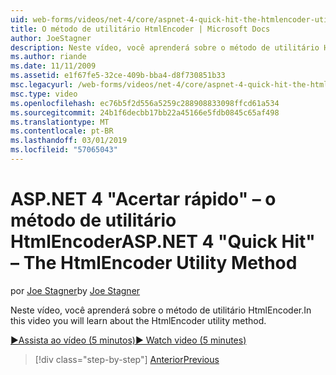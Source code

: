 ```yaml
---
uid: web-forms/videos/net-4/core/aspnet-4-quick-hit-the-htmlencoder-utility-method
title: O método de utilitário HtmlEncoder | Microsoft Docs
author: JoeStagner
description: Neste vídeo, você aprenderá sobre o método de utilitário HtmlEncoder.
ms.author: riande
ms.date: 11/11/2009
ms.assetid: e1f67fe5-32ce-409b-bba4-d8f730851b33
msc.legacyurl: /web-forms/videos/net-4/core/aspnet-4-quick-hit-the-htmlencoder-utility-method
msc.type: video
ms.openlocfilehash: ec76b5f2d556a5259c288908833098ffcd61a534
ms.sourcegitcommit: 24b1f6decbb17bb22a45166e5fdb0845c65af498
ms.translationtype: MT
ms.contentlocale: pt-BR
ms.lasthandoff: 03/01/2019
ms.locfileid: "57065043"
---
```

<a name="aspnet-4-quick-hit--the-htmlencoder-utility-method"></a><span data-ttu-id="6326e-103">ASP.NET 4 "Acertar rápido" – o método de utilitário HtmlEncoder</span><span class="sxs-lookup"><span data-stu-id="6326e-103">ASP.NET 4 "Quick Hit" – The HtmlEncoder Utility Method</span></span>
====================
<span data-ttu-id="6326e-104">por [Joe Stagner](https://github.com/JoeStagner)</span><span class="sxs-lookup"><span data-stu-id="6326e-104">by [Joe Stagner](https://github.com/JoeStagner)</span></span>

<span data-ttu-id="6326e-105">Neste vídeo, você aprenderá sobre o método de utilitário HtmlEncoder.</span><span class="sxs-lookup"><span data-stu-id="6326e-105">In this video you will learn about the HtmlEncoder utility method.</span></span>

[<span data-ttu-id="6326e-106">&#9654;Assista ao vídeo (5 minutos)</span><span class="sxs-lookup"><span data-stu-id="6326e-106">&#9654; Watch video (5 minutes)</span></span>](https://channel9.msdn.com/Blogs/ASP-NET-Site-Videos/aspnet-4-quick-hit-the-htmlencoder-utility-method)

> [!div class="step-by-step"]
> [<span data-ttu-id="6326e-107">Anterior</span><span class="sxs-lookup"><span data-stu-id="6326e-107">Previous</span></span>](aspnet-4-quick-hit-predictable-client-ids.md)
